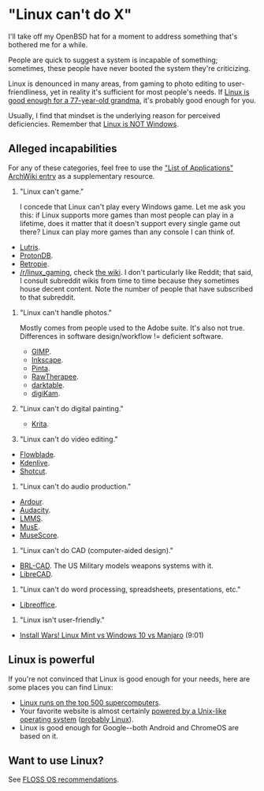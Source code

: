 # "Linux can't do X"

I'll take off my OpenBSD hat for a moment to address something that's
bothered me for a while.

People are quick to suggest a system is incapable of something;
sometimes, these people have never booted the system they're
criticizing.

Linux is denounced in many areas, from gaming to photo editing to
user-friendliness, yet in reality it's sufficient for most people's
needs. If [Linux is good enough for a 77-year-old
grandma](https://old.reddit.com/r/linux/comments/gxlkuw/i_recently_taught_my_grandma_77_linux/),
it's probably good enough for you.

Usually, I find that mindset is the underlying reason for perceived
deficiencies. Remember that [Linux is NOT
Windows](https://linux.oneandoneis2.org/LNW.htm).

## Alleged incapabilities

For any of these categories, feel free to use the ["List of
Applications" ArchWiki entry](https://wiki.archlinux.org/index.php/List_of_applications)
as a supplementary resource.

1. "Linux can't game."

   I concede that Linux can't play every Windows game. Let me ask you
   this: if Linux supports more games than most people can play in a
   lifetime, does it matter that it doesn't support every single game
   out there?  Linux can play more games than any console I can think
   of.

  - [Lutris](https://lutris.net/).
  - [ProtonDB](https://www.protondb.com/).
  - [Retropie](https://retropie.org.uk/).
  - [/r/linux_gaming](https://old.reddit.com/r/linux_gaming/), check
    [the wiki](https://old.reddit.com/r/linux_gaming/wiki/index). I
    don't particularly like Reddit; that said, I consult subreddit wikis
    from time to time because they sometimes house decent content. Note
    the number of people that have subscribed to that subreddit.

1. "Linux can't handle photos."

   Mostly comes from people used to the Adobe suite. It's also not true.
   Differences in software design/workflow != deficient software.

   - [GIMP](https://www.gimp.org/).
   - [Inkscape](https://inkscape.org/).
   - [Pinta](https://pinta-project.com/).
   - [RawTherapee](https://rawtherapee.com/).
   - [darktable](https://www.darktable.org/).
   - [digiKam](https://www.digikam.org/).

1. "Linux can't do digital painting."

   - [Krita](https://krita.org/en/).

1. "Linux can't do video editing."

  - [Flowblade](https://jliljebl.github.io/flowblade/).
  - [Kdenlive](https://kdenlive.org/).
  - [Shotcut](https://www.shotcut.org/).

1. "Linux can't do audio production."

  - [Ardour](https://ardour.org/).
  - [Audacity](https://www.audacityteam.org/).
  - [LMMS](https://lmms.io/).
  - [MusE](https://muse-sequencer.github.io/).
  - [MuseScore](https://musescore.org/).

1. "Linux can't do CAD (computer-aided design)."

  - [BRL-CAD](https://brlcad.org/). The US Military models weapons
    systems with it.
  - [LibreCAD](https://www.librecad.org/).

1. "Linux can't do word processing, spreadsheets, presentations, etc."

  - [Libreoffice](https://www.libreoffice.org/).

1. "Linux isn't user-friendly."

  - [Install Wars! Linux Mint vs Windows 10 vs
    Manjaro](https://invidious.snopyta.org/watch?v=wnqRJOJGWGA)
    (9:01)

## Linux is powerful

If you're not convinced that Linux is good enough for your needs, here
are some places you can find Linux:

- [Linux runs on the top 500
  supercomputers](https://www.top500.org/statistics/details/osfam/1/).
- Your favorite website is almost
  certainly [powered by a Unix-like operating
  system](https://w3techs.com/technologies/details/os-unix) ([probably
  Linux](https://w3techs.com/technologies/details/os-linux)).
- Linux is good enough for Google--both Android and ChromeOS are based
  on it.

## Want to use Linux?

See [FLOSS OS recommendations](/articles/software/os.html).
